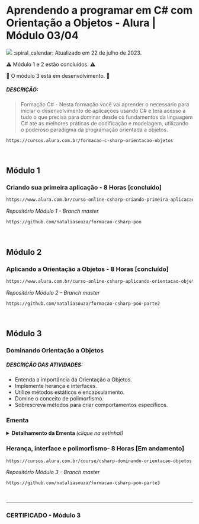 # Aprendendo a programar em C# com Orientação a Objetos - Alura | Módulo 03/04

<img src="https://img.shields.io/static/v1?label=Formação CSharp-POO&message=ALURA&color=115EBC&style=for-the-badge"/>
:spiral_calendar: Atualizado em 22 de julho de 2023.

⚠️ Módulo 1 e 2 estão concluídos. ⚠️

🚧 O módulo 3 está em desenvolvimento. 🚧 <br>

##### DESCRIÇÃO:
> Formação C# - Nesta formação você vai aprender o necessário para iniciar o desenvolvimento de aplicações usando C# e terá acesso a tudo o que precisa para dominar desde os fundamentos da linguagem C# até as melhores práticas de codificação e modelagem, utilizando o poderoso paradigma da programação orientada a objetos.

```bash
https://cursos.alura.com.br/formacao-c-sharp-orientacao-objetos
```
<br>

## Módulo 1 
### Criando sua primeira aplicação - 8 Horas [concluído]
```bash
https://www.alura.com.br/curso-online-csharp-criando-primeira-aplicacao
```
*Repositório Módulo 1 - Branch master*

```bash
https://github.com/nataliasouza/formacao-csharp-poo
```
<br>

## Módulo 2 
### Aplicando a Orientação a Objetos - 8 Horas [concluído]

```bash
https://www.alura.com.br/curso-online-csharp-aplicando-orientacao-objetos
```
*Repositório Módulo 2 - Branch master*

```bash
https://github.com/nataliasouza/formacao-csharp-poo-parte2
```
<br>

## Módulo 3 
### Dominando Orientação a Objetos
##### DESCRIÇÃO DAS ATIVIDADES:

* Entenda a importância da Orientação a Objetos.
* Implemente herança e interfaces.
* Utilize métodos estáticos e encapsulamento.
* Domine o conceito de polimorfismo.
* Sobrescreva métodos para criar comportamentos específicos.

### Ementa
<details>
  <summary> <b> Detalhamento da Ementa </b> <i>(clique na setinha!)</i> </summary><br>

1. Organizando o projeto.
2. Nova classe Avaliacao.
3. Comportamentos comuns aos menus.
4. Alternativa para anexar semelhanças.
5. Desafio
   
</details>

### Herança, interface e polimorfismo- 8 Horas [Em andamento]
```bash
https://cursos.alura.com.br/course/csharp-dominando-orientacao-objetos
```
*Repositório Módulo 3 - Branch master*

```bash
https://github.com/nataliasouza/formacao-csharp-poo-parte3
```
<br>

----

### CERTIFICADO - Módulo 3
